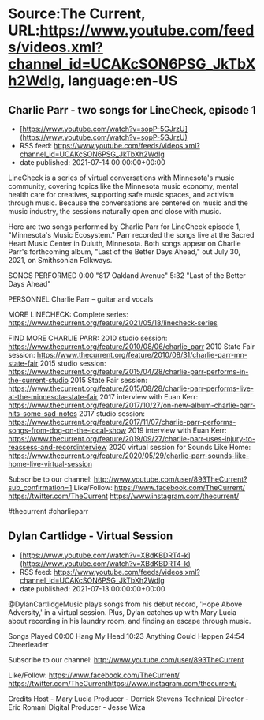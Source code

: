 # Source:The Current, URL:https://www.youtube.com/feeds/videos.xml?channel_id=UCAKcSON6PSG_JkTbXh2WdIg, language:en-US

## Charlie Parr - two songs for LineCheck, episode 1
 - [https://www.youtube.com/watch?v=sopP-5GJrzU](https://www.youtube.com/watch?v=sopP-5GJrzU)
 - RSS feed: https://www.youtube.com/feeds/videos.xml?channel_id=UCAKcSON6PSG_JkTbXh2WdIg
 - date published: 2021-07-14 00:00:00+00:00

LineCheck is a series of virtual conversations with Minnesota's music community, covering topics like the Minnesota music economy, mental health care for creatives, supporting safe music spaces, and activism through music. Because the conversations are centered on music and the music industry, the sessions naturally open and close with music.

Here are two songs performed by Charlie Parr for LineCheck episode 1, "Minnesota's Music Ecosystem." Parr recorded the songs live at the Sacred Heart Music Center in Duluth, Minnesota. Both songs appear on Charlie Parr's forthcoming album, "Last of the Better Days Ahead," out July 30, 2021, on Smithsonian Folkways.

SONGS PERFORMED
0:00 "817 Oakland Avenue"
5:32 "Last of the Better Days Ahead"

PERSONNEL
Charlie Parr – guitar and vocals

MORE LINECHECK:
Complete series: https://www.thecurrent.org/feature/2021/05/18/linecheck-series

FIND MORE CHARLIE PARR:
2010 studio session: https://www.thecurrent.org/feature/2010/08/06/charlie_parr
2010 State Fair session:
https://www.thecurrent.org/feature/2010/08/31/charlie-parr-mn-state-fair
2015 studio session: https://www.thecurrent.org/feature/2015/04/28/charlie-parr-performs-in-the-current-studio
2015 State Fair session:
https://www.thecurrent.org/feature/2015/08/28/charlie-parr-performs-live-at-the-minnesota-state-fair
2017 interview with Euan Kerr:
https://www.thecurrent.org/feature/2017/10/27/on-new-album-charlie-parr-hits-some-sad-notes
2017 studio session:
https://www.thecurrent.org/feature/2017/11/07/charlie-parr-performs-songs-from-dog-on-the-local-show
2019 interview with Euan Kerr:
https://www.thecurrent.org/feature/2019/09/27/charlie-parr-uses-injury-to-reassess-and-recordinterview
2020 virtual session for Sounds Like Home:
https://www.thecurrent.org/feature/2020/05/29/charlie-parr-sounds-like-home-live-virtual-session

Subscribe to our channel:
http://www.youtube.com/user/893TheCurrent?sub_confirmation=1
Like/Follow:
https://www.facebook.com/TheCurrent/
https://twitter.com/TheCurrent
https://www.instagram.com/thecurrent/

#thecurrent #charlieparr

## Dylan Cartlidge - Virtual Session
 - [https://www.youtube.com/watch?v=XBdKBDRT4-k](https://www.youtube.com/watch?v=XBdKBDRT4-k)
 - RSS feed: https://www.youtube.com/feeds/videos.xml?channel_id=UCAKcSON6PSG_JkTbXh2WdIg
 - date published: 2021-07-13 00:00:00+00:00

@DylanCartlidgeMusic plays songs from his debut record, 'Hope Above Adversity,' in a virtual session. Plus, Dylan catches up with Mary Lucia about recording in his laundry room, and finding an escape through music.

Songs Played
00:00 Hang My Head
10:23 Anything Could Happen
24:54 Cheerleader

Subscribe to our channel:
http://www.youtube.com/user/893TheCurrent

Like/Follow:
https://www.facebook.com/TheCurrent/​​​​
https://twitter.com/TheCurrent​​​​
https://www.instagram.com/thecurrent/

Credits
Host - Mary Lucia
Producer - Derrick Stevens
Technical Director - Eric Romani
Digital Producer - Jesse Wiza

